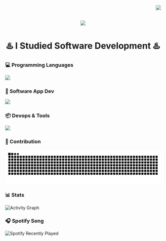 <img align="right" src="https://visitor-badge.laobi.icu/badge?page_id=alfarissm.alfarissm" />
<h1 align="center">
    <img src="https://readme-typing-svg.herokuapp.com/?font=Righteous&size=35&center=true&vCenter=true&width=500&height=70&duration=4000&lines=Yo!+🙌;+I'm+AlFaris!;" />
</h1>
<h1 align="center"> ♨️ I Studied Software Development ♨️ </h1>
<!--   <a href="email:muhamadalfariz2211@gmail.com">
    <img src="https://img.shields.io/badge/Gmail-333333?style=for-the-badge&logo=gmail&logoColor=red" />
  </a>
  <a href="https:" target="_blank">
    <img src="https://img.shields.io/badge/LinkedIn-0077B5?style=for-the-badge&logo=linkedin&logoColor=white" target="_blank" />
  </a>
  <a href="https://alfarissm.github.io" target="_blank">
     <img src="https://img.shields.io/badge/Portfolio-FF5722?style=for-the-badge&logo=todoist&logoColor=white" target="_blank" /> 
  </a> -->
<h3 align="left">💻 Programming Languages </h3>
<p align="left">
  <a href="https://skillicons.dev">
    <img src="https://skillicons.dev/icons?i=java,javascript,python,swift,typescript" />
  </a>
</p>
<h3 align="left">📱 Software App Dev </h3>
<p align="left">
  <a href="https://skillicons.dev">
    <img src="https://skillicons.dev/icons?i=react,flutter,kotlin,swiftui" />
  </a>
<h3 align="left">📦 Devops & Tools </h3>
<p align="left">
  <a href="https://skillicons.dev">
        <img src="https://skillicons.dev/icons?i=docker,git,github,vscode,figma,postman" />
  </a>
<h3 align = "left"> 📂 Contribution</h3>
<img widht="100" src="https://raw.githubusercontent.com/alfarissm/alfarissm/output/github-contribution-grid-snake-dark.svg" alt="Snake animation" />
<h3 align="left">📊 Stats </h3>

<img width="700" src="https://github-readme-activity-graph.vercel.app/graph?username=alfarissm&theme=tokyo-night" alt="Activity Graph" />

<h3 align="left">🎧 Spotify Song</h3>
<img src="https://spotify-recently-played-readme.vercel.app/api?user=31ev7u2q6cmn6iuzcbodv2l3q5se&unique=1" alt="Spotify Recently Played" width="400"/>

<!--   <img width=390 src="https://streak-stats.demolab.com?user=alfarissm&theme=tokyonight&mode=weekly)](https://git.io/streak-stats"/>
    <br/> -->
<!--   <img width=390 align = "left" src="https://github-readme-mwendwa.vercel.app/api/top-langs/?username=alfarissm&layout=compact&count_private=true&theme=tokyonight"/> -->
<!--   <img width 390 align= "left" src="https://streak-stats.demolab.com/?user=alfarissm&count_private=true&theme=tokyonight"/> -->
<!--   <img width=390 src="https://github-readme-stats.vercel.app/api?username=alfarissm&show_icons=true&count_private=true&show_icons=true&theme=tokyonight&rank_icon=github&border_radius=10" alt="rea[...]
  <br/> -->
<!--   <img width=390 align="center" src="https://github-readme-stats.vercel.app/api/top-langs/?username=alfarissm&show_progress=true&theme=react" />
</div> -->
